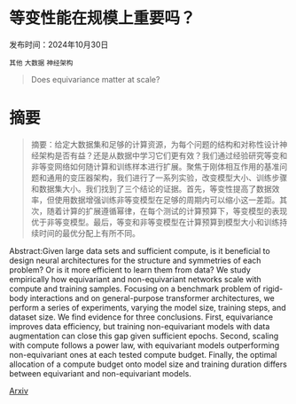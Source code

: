 # 等变性能在规模上重要吗？

发布时间：2024年10月30日

`其他` `大数据` `神经架构`

> Does equivariance matter at scale?

# 摘要

> 摘要：给定大数据集和足够的计算资源，为每个问题的结构和对称性设计神经架构是否有益？还是从数据中学习它们更有效？我们通过经验研究等变和非等变网络如何随计算和训练样本进行扩展。聚焦于刚体相互作用的基准问题和通用的变压器架构，我们进行了一系列实验，改变模型大小、训练步骤和数据集大小。我们找到了三个结论的证据。首先，等变性提高了数据效率，但使用数据增强训练非等变模型在足够的周期内可以缩小这一差距。其次，随着计算的扩展遵循幂律，在每个测试的计算预算下，等变模型的表现优于非等变模型。最后，等变和非等变模型在计算预算到模型大小和训练持续时间的最优分配上有所不同。

> 
Abstract:Given large data sets and sufficient compute, is it beneficial to design neural architectures for the structure and symmetries of each problem? Or is it more efficient to learn them from data? We study empirically how equivariant and non-equivariant networks scale with compute and training samples. Focusing on a benchmark problem of rigid-body interactions and on general-purpose transformer architectures, we perform a series of experiments, varying the model size, training steps, and dataset size. We find evidence for three conclusions. First, equivariance improves data efficiency, but training non-equivariant models with data augmentation can close this gap given sufficient epochs. Second, scaling with compute follows a power law, with equivariant models outperforming non-equivariant ones at each tested compute budget. Finally, the optimal allocation of a compute budget onto model size and training duration differs between equivariant and non-equivariant models.
    

[Arxiv](https://arxiv.org/pdf/2410.23179)
